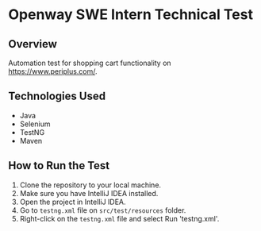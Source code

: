 # Openway SWE Intern Technical Test

## Overview 
Automation test for shopping cart functionality on  https://www.periplus.com/. 

## Technologies Used
- Java
- Selenium
- TestNG
- Maven

## How to Run the Test
1. Clone the repository to your local machine.
2. Make sure you have IntelliJ IDEA installed.
3. Open the project in IntelliJ IDEA.
4. Go to `testng.xml` file on `src/test/resources` folder.
5. Right-click on the `testng.xml` file and select Run 'testng.xml'.
